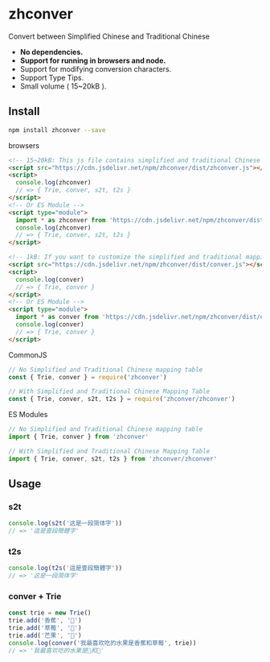 # zhconver

Convert between Simplified Chinese and Traditional Chinese

- **No dependencies.**
- **Support for running in browsers and node.**
- Support for modifying conversion characters.
- Support Type Tips.
- Small volume ( 15~20kB ).

## Install

```bash
npm install zhconver --save
```

browsers

```html
<!-- 15~20kB: This js file contains simplified and traditional Chinese mapping table -->
<script src="https://cdn.jsdelivr.net/npm/zhconver/dist/zhconver.js"></script>
<script>
  console.log(zhconver)
  // => { Trie, conver, s2t, t2s }
</script>
<!-- Or ES Module -->
<script type="module">
  import * as zhconver from 'https://cdn.jsdelivr.net/npm/zhconver/dist/esm/zhconver.mjs'
  console.log(zhconver)
  // => { Trie, conver, s2t, t2s }
</script>

<!-- 1kB: If you want to customize the simplified and traditional mapping tables, you can introduce js files that contain only processing functions -->
<script src="https://cdn.jsdelivr.net/npm/zhconver/dist/conver.js"></script>
<script>
  console.log(conver)
  // => { Trie, conver }
</script>
<!-- Or ES Module -->
<script type="module">
  import * as conver from 'https://cdn.jsdelivr.net/npm/zhconver/dist/esm/conver.mjs'
  console.log(conver)
  // => { Trie, conver }
</script>
```

CommonJS

```js
// No Simplified and Traditional Chinese mapping table
const { Trie, conver } = require('zhconver')

// With Simplified and Traditional Chinese Mapping Table
const { Trie, conver, s2t, t2s } = require('zhconver/zhconver')
```

ES Modules

```js
// No Simplified and Traditional Chinese mapping table
import { Trie, conver } from 'zhconver'

// With Simplified and Traditional Chinese Mapping Table
import { Trie, conver, s2t, t2s } from 'zhconver/zhconver'
```

## Usage

### s2t

```js
console.log(s2t('这是一段简体字'))
// => '這是壹段簡體字'
```

### t2s

```js
console.log(t2s('這是壹段簡體字'))
// => '这是一段简体字'
```

### conver + Trie

```js
const trie = new Trie()
trie.add('香蕉', '🍌')
trie.add('草莓', '🍓')
trie.add('芒果', '🥭')
console.log(conver('我最喜欢吃的水果是香蕉和草莓', trie))
// => '我最喜欢吃的水果是🍌和🍓'
```
